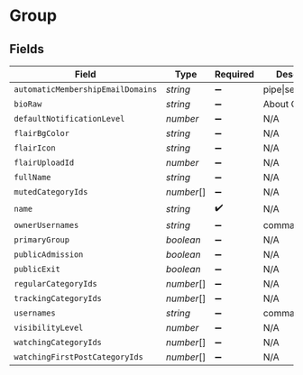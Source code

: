 # Group


## Fields

| Field                             | Type                              | Required                          | Description                       |
| --------------------------------- | --------------------------------- | --------------------------------- | --------------------------------- |
| `automaticMembershipEmailDomains` | *string*                          | :heavy_minus_sign:                | pipe\|separated                   |
| `bioRaw`                          | *string*                          | :heavy_minus_sign:                | About Group                       |
| `defaultNotificationLevel`        | *number*                          | :heavy_minus_sign:                | N/A                               |
| `flairBgColor`                    | *string*                          | :heavy_minus_sign:                | N/A                               |
| `flairIcon`                       | *string*                          | :heavy_minus_sign:                | N/A                               |
| `flairUploadId`                   | *number*                          | :heavy_minus_sign:                | N/A                               |
| `fullName`                        | *string*                          | :heavy_minus_sign:                | N/A                               |
| `mutedCategoryIds`                | *number*[]                        | :heavy_minus_sign:                | N/A                               |
| `name`                            | *string*                          | :heavy_check_mark:                | N/A                               |
| `ownerUsernames`                  | *string*                          | :heavy_minus_sign:                | comma,separated                   |
| `primaryGroup`                    | *boolean*                         | :heavy_minus_sign:                | N/A                               |
| `publicAdmission`                 | *boolean*                         | :heavy_minus_sign:                | N/A                               |
| `publicExit`                      | *boolean*                         | :heavy_minus_sign:                | N/A                               |
| `regularCategoryIds`              | *number*[]                        | :heavy_minus_sign:                | N/A                               |
| `trackingCategoryIds`             | *number*[]                        | :heavy_minus_sign:                | N/A                               |
| `usernames`                       | *string*                          | :heavy_minus_sign:                | comma,separated                   |
| `visibilityLevel`                 | *number*                          | :heavy_minus_sign:                | N/A                               |
| `watchingCategoryIds`             | *number*[]                        | :heavy_minus_sign:                | N/A                               |
| `watchingFirstPostCategoryIds`    | *number*[]                        | :heavy_minus_sign:                | N/A                               |